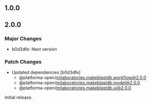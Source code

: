 ## 1.0.0

## 2.0.0

### Major Changes

- b0d3dfe: Next version

### Patch Changes

- Updated dependencies [b0d3dfe]
  - @platforma-open/milaboratories.makeblastdb.workflow@2.0.0
  - @platforma-open/milaboratories.makeblastdb.model@2.0.0
  - @platforma-open/milaboratories.makeblastdb.ui@2.0.0

Initial release.
